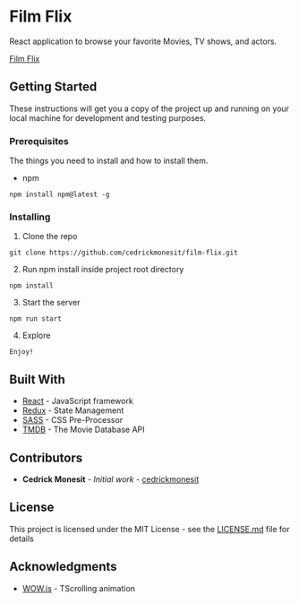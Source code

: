# Film Flix

React application to browse your favorite Movies, TV shows, and actors.

[Film Flix](https://cedrickmonesit.github.io/film-flix)

## Getting Started

These instructions will get you a copy of the project up and running on your local machine for development and testing purposes.

### Prerequisites

The things you need to install and how to install them.

- npm

```
npm install npm@latest -g
```

### Installing

1. Clone the repo

```
git clone https://github.com/cedrickmonesit/film-flix.git
```

2. Run npm install inside project root directory

```
npm install
```

3. Start the server

```
npm run start
```

4. Explore

```
Enjoy!
```

## Built With

* [React](https://reactjs.org/) - JavaScript framework
* [Redux](https://redux.js.org/) - State Management
* [SASS](https://sass-lang.com/) - CSS Pre-Processor
* [TMDB](https://www.themoviedb.org/) - The Movie Database API

## Contributors

* **Cedrick Monesit** - *Initial work* - [cedrickmonesit](http://www.cedrickmonesit.xyz/)


## License

This project is licensed under the MIT License - see the [LICENSE.md](https://github.com/cedrickmonesit/film-flix/blob/master/LICENSE) file for details

## Acknowledgments

* [WOW.js](https://mynameismatthieu.com/WOW/) - TScrolling animation
